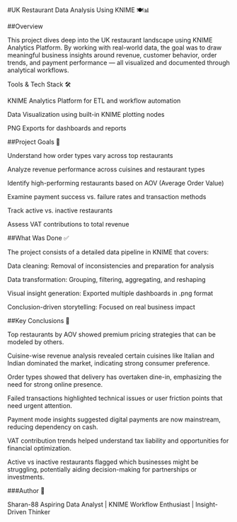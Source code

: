 #UK Restaurant Data Analysis Using KNIME 🍽📊

##Overview

This project dives deep into the UK restaurant landscape using KNIME Analytics Platform. By working with real-world data, the goal was to draw meaningful business insights around revenue, customer behavior, order trends, and payment performance — all visualized and documented through analytical workflows.

Tools & Tech Stack 🛠

KNIME Analytics Platform for ETL and workflow automation

Data Visualization using built-in KNIME plotting nodes

PNG Exports for dashboards and reports


##Project Goals 🎯

Understand how order types vary across top restaurants

Analyze revenue performance across cuisines and restaurant types

Identify high-performing restaurants based on AOV (Average Order Value)

Examine payment success vs. failure rates and transaction methods

Track active vs. inactive restaurants

Assess VAT contributions to total revenue


##What Was Done ✅

The project consists of a detailed data pipeline in KNIME that covers:

Data cleaning: Removal of inconsistencies and preparation for analysis

Data transformation: Grouping, filtering, aggregating, and reshaping

Visual insight generation: Exported multiple dashboards in .png format

Conclusion-driven storytelling: Focused on real business impact


##Key Conclusions 📌

Top restaurants by AOV showed premium pricing strategies that can be modeled by others.

Cuisine-wise revenue analysis revealed certain cuisines like Italian and Indian dominated the market, indicating strong consumer preference.

Order types showed that delivery has overtaken dine-in, emphasizing the need for strong online presence.

Failed transactions highlighted technical issues or user friction points that need urgent attention.

Payment mode insights suggested digital payments are now mainstream, reducing dependency on cash.

VAT contribution trends helped understand tax liability and opportunities for financial optimization.

Active vs inactive restaurants flagged which businesses might be struggling, potentially aiding decision-making for partnerships or investments.


###Author 👤

Sharan-88
Aspiring Data Analyst | KNIME Workflow Enthusiast | Insight-Driven Thinker
